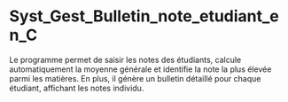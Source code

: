 # Syst_Gest_Bulletin_note_etudiant_en_C
 Le programme permet de saisir les notes des étudiants, calcule automatiquement la moyenne générale et identifie la note la plus élevée parmi les matières. En plus, il génère un bulletin détaillé pour chaque étudiant, affichant les notes individu.
